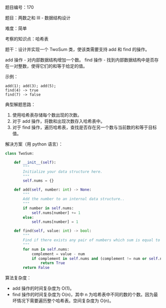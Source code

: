 题目编号：170

题目：两数之和 III - 数据结构设计

难度：简单

考察的知识点：哈希表

题干：设计并实现一个 TwoSum 类，使该类需要支持 add 和 find 的操作。

add 操作 - 对内部数据结构增加一个数。
find 操作 - 找到内部数据结构中是否存在一对整数，使得它们的和等于给定的值。

示例：
```
add(1); add(3); add(5);
find(4) -> true
find(7) -> false
```

典型解题思路：
1. 使用哈希表存储每个数出现的次数。
2. 对于 add 操作，将数和出现次数存入哈希表中。
3. 对于 find 操作，遍历哈希表，查找是否存在另一个数与当前数的和等于目标值。

解决方案（用 python 语言）：

```python
class TwoSum:

    def __init__(self):
        """
        Initialize your data structure here.
        """
        self.nums = {}

    def add(self, number: int) -> None:
        """
        Add the number to an internal data structure..
        """
        if number in self.nums:
            self.nums[number] += 1
        else:
            self.nums[number] = 1

    def find(self, value: int) -> bool:
        """
        Find if there exists any pair of numbers which sum is equal to the value.
        """
        for num in self.nums:
            complement = value - num
            if complement in self.nums and (complement != num or self.nums[num] > 1):
                return True
        return False
```

算法复杂度：
- add 操作的时间复杂度为 O(1)。
- find 操作的时间复杂度为 O(n)，其中 n 为哈希表中不同的数的个数。因为最坏情况下需要遍历整个哈希表。空间复杂度为 O(n)。